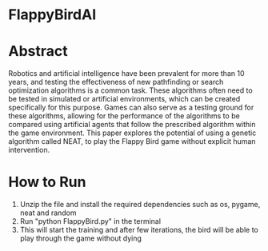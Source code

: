 # FlappyBirdAI

# Abstract
Robotics and artificial intelligence have been prevalent for more than 10 years, and testing the effectiveness of new pathfinding or search optimization algorithms is a common task. These algorithms often need to be tested in simulated or artificial environments, which can be created specifically for this purpose. Games can also serve as a testing ground for these algorithms, allowing for the performance of the algorithms to be compared using artificial agents that follow the prescribed algorithm within the game environment. This paper explores the potential of using a genetic algorithm called NEAT, to play the Flappy Bird game without explicit human intervention.

# How to Run
1. Unzip the file and install the required dependencies such as os, pygame, neat and random
2. Run "python FlappyBird.py" in the terminal
3. This will start the training and after few iterations, the bird will be able to play through the game without dying

